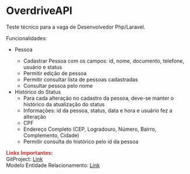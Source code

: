 # OverdriveAPI
Teste técnico para a vaga de Desenvolvedor Php/Laravel.

Funcionalidades:
<ul>
<li>Pessoa</li>
<ul>
<li>Cadastrar Pessoa com os campos: id, nome, documento, telefone, usuário e status</li>
<li>Permitir edição de pessoa</li>
<li>Permitir consultar lista de pessoas cadastradas</li>
<li>Consultar pessoa pelo nome</li>
</ul>
<li>Histórico do Status
<ul>
<li>Para cada alteração no cadastro da pessoa, deve-se manter o histórico da atualização do status</li>
<li>Informações: id da pessoa, status, data e hora e usuário fez a alteração</li>
<li>CPF</li>
<li>Endere&ccedil;o Completo (CEP, Logradouro, N&uacute;mero, Bairro, Complemento, Cidade)</li>
<li>Permitir consulta do histórico pelo id da pessoa</li>
</ul>
</li>
</ul>

<p style="margin-bottom: 0; font-weight: bolder; color: #c92f2f">Links Importantes:</p>
GitProject: <a href="https://github.com/users/Edgarvital/projects/3/views/1">Link</a>
<br>
Modelo Entidade Relacionamento: <a href="#">Link</a>
